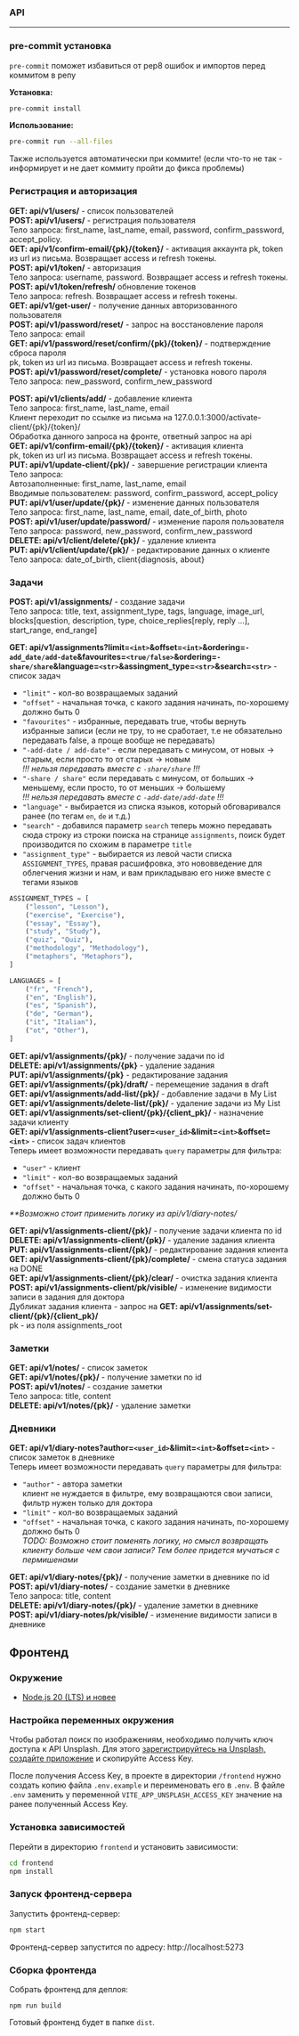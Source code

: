 ### API

---
### pre-commit установка

`pre-commit` поможет избавиться от pep8 ошибок и импортов перед коммитом в репу

**Установка:**
```bash
pre-commit install
```

**Использование:**
```bash
pre-commit run --all-files
```

Также используется автоматически при коммите! (если что-то не так - информирует
 и не дает коммиту пройти до фикса проблемы)

### Регистрация и авторизация
**GET: api/v1/users/** - список пользователей  
**POST: api/v1/users/** - регистрация пользователя  
Тело запроса: first_name, last_name, email, password, confirm_password, accept_policy.  
**GET: api/v1/confirm-email/{pk}/{token}/**  - активация аккаунта
pk, token из url из письма. Возвращает access и refresh токены.  
**POST: api/v1/token/** - авторизация  
Тело запроса: username, password. Возвращает access и refresh токены.  
**POST: api/v1/token/refresh/**  обновление токенов  
Тело запроса: refresh. Возвращает access и refresh токены.  
**GET: api/v1/get-user/** - получение данных авторизованного пользователя  
**POST: api/v1/password/reset/** - запрос на восстановление пароля  
Тело запроса: email  
**GET: api/v1/password/reset/confirm/{pk}/{token}/** - подтверждение сброса пароля  
pk, token из url из письма. Возвращает access и refresh токены.  
**POST: api/v1/password/reset/complete/** - установка нового пароля  
Тело запроса: new_password, confirm_new_password  

**POST: api/v1/clients/add/** - добавление клиента  
Тело запроса: first_name, last_name, email  
Клиент переходит по ссылке из письма на 127.0.0.1:3000/activate-client/{pk}/{token}/  
Обработка данного запроса на фронте, ответный запрос на api  
**GET: api/v1/confirm-email/{pk}/{token}/** - активация клиента  
pk, token из url из письма. Возвращает access и refresh токены.  
**PUT: api/v1/update-client/{pk}/** - завершение регистрации клиента  
Тело запроса:  
Автозаполненные: first_name, last_name, email  
Вводимые пользователем: password, confirm_password, accept_policy  
**PUT: api/v1/user/update/{pk}/** - изменение данных пользователя  
Тело запроса: first_name, last_name, email, date_of_birth, photo  
**POST: api/v1/user/update/password/** - изменение пароля пользователя  
Тело запроса: password, new_password, confirm_new_password  
**DELETE: api/v1/client/delete/{pk}/** - удаление клиента  
**PUT: api/v1/client/update/{pk}/** - редактирование данных о клиенте  
Тело запроса: date_of_birth, client{diagnosis, about}  

### Задачи
**POST: api/v1/assignments/** - создание задачи  
Тело запроса: title, text, assignment_type, tags, language, image_url, blocks[question, description, type, choice_replies[reply, reply ...], start_range, end_range]  

**GET: api/v1/assignments?limit=`<int>`&offset=`<int>`&ordering=`-add_date/add-date`&favourites=`<true/false>`&ordering=`-share/share`&language=`<str>`&assingment_type=`<str>`&search=`<str>`** - список задач
- `"limit"` - кол-во возвращаемых заданий
- `"offset"` - начальная точка, с какого задания начинать, по-хорошему должно быть 0
- `"favourites"` - избранные, передавать true, чтобы вернуть избранные записи (если не тру, то не сработает, т.е не обязательно передавать false, а проще вообще не передавать)
- `"-add-date / add-date"` - если передавать с минусом, от новых -> старым, если просто то от старых -> новым  
*!!! нельзя передавать вместе с `-share/share` !!!*
- `"-share / share"` если передавать с минусом, от больших -> меньшему, если просто, то от меньших -> большему  
*!!! нельзя передавать вместе с `-add-date/add-date` !!!*
- `"language"` - выбирается из списка языков, который обговаривался ранее (по тегам `en`, `de` и т.д.)
- `"search"` - добавился параметр `search` теперь можно передавать сюда строку из строки поиска на странице `assignments`, поиск будет производится по схожим в параметре `title`
- `"assignment_type"` - выбирается из левой части списка `ASSIGNMENT_TYPES`, правая расшифровка, это нововведение для облегчения жизни и нам, и вам прикладываю его ниже вместе с тегами языков  
```python
ASSIGNMENT_TYPES = [
    ("lesson", "Lesson"),
    ("exercise", "Exercise"),
    ("essay", "Essay"),
    ("study", "Study"),
    ("quiz", "Quiz"),
    ("methodology", "Methodology"),
    ("metaphors", "Metaphors"),
]

LANGUAGES = [
    ("fr", "French"),
    ("en", "English"),
    ("es", "Spanish"),
    ("de", "German"),
    ("it", "Italian"),
    ("ot", "Other"),
]
```

**GET: api/v1/assignments/{pk}/** - получение задачи по id  
**DELETE: api/v1/assignments/{pk}** - удаление задания  
**PUT: api/v1/assignments/{pk}** - редактирование задания  
**GET: api/v1/assignments/{pk}/draft/** - перемещение задания в draft  
**GET: api/v1/assignments/add-list/{pk}/** - добавление задачи в My List  
**GET: api/v1/assignments/delete-list/{pk}/** - удаление задачи из My List  
**GET: api/v1/assignments/set-client/{pk}/{client_pk}/** - назначение задачи клиенту  
**GET: api/v1/assignments-client?user=`<user_id>`&limit=`<int>`&offset=`<int>`** - список задач клиентов  
Теперь имеет возможности передавать `query` параметры для фильтра:  
- `"user"` - клиент  
- `"limit"` - кол-во возвращаемых заданий
- `"offset"` - начальная точка, с какого задания начинать, по-хорошему должно быть 0  

_**Возможно стоит применить логику из api/v1/diary-notes/_

**GET: api/v1/assignments-client/{pk}/** - получение задачи клиента по id  
**DELETE: api/v1/assignments-client/{pk}/** - удаление задания клиента  
**PUT: api/v1/assignments-client/{pk}/** - редактирование задания клиента  
**GET: api/v1/assignments-client/{pk}/complete/** - смена статуса задания на DONE  
**GET: api/v1/assignments-client/{pk}/clear/** - очистка задания клиента  
**POST: api/v1/assignments-client/pk/visible/** - изменение видимости записи в задания для доктора  
Дубликат задания клиента - запрос на **GET: api/v1/assignments/set-client/{pk}/{client_pk}/**  
pk - из поля assignments_root  

### Заметки
**GET: api/v1/notes/** - список заметок  
**GET: api/v1/notes/{pk}/** - получение заметки по id  
**POST: api/v1/notes/** - создание заметки  
Тело запроса: title, content  
**DELETE: api/v1/notes/{pk}/** - удаление заметки  

### Дневники
**GET: api/v1/diary-notes?author=`<user_id>`&limit=`<int>`&offset=`<int>`** - список заметок в дневнике  
Теперь имеет возможности передавать `query` параметры для фильтра:  
- `"author"` - автора заметки  
клиент не нуждается в фильтре, ему возвращаются свои записи, фильтр нужен только для доктора
- `"limit"` - кол-во возвращаемых заданий
- `"offset"` - начальная точка, с какого задания начинать, по-хорошему должно быть 0  
_TODO: Возможно стоит поменять логику, но смысл возвращать клиенту больше чем свои записи? Тем более придется мучаться с пермишенами_

**GET: api/v1/diary-notes/{pk}/** - получение заметки в дневнике по id  
**POST: api/v1/diary-notes/** - создание заметки в дневнике  
Тело запроса: title, content  
**DELETE: api/v1/diary-notes/{pk}/** - удаление заметки в дневнике  
**POST: api/v1/diary-notes/pk/visible/** - изменение видимости записи в дневнике

## Фронтенд

### Окружение

- [Node.js 20 (LTS) и новее](https://nodejs.org/en/download)

### Настройка переменных окружения

Чтобы работал поиск по изображениям, необходимо получить ключ доступа к API Unsplash.
Для этого [зарегистрируйтесь на Unsplash, создайте приложение](https://unsplash.com/documentation#creating-a-developer-account) и скопируйте Access Key.

После получения Access Key, в проекте в директории `/frontend` нужно создать копию файла `.env.example` и переименовать его в `.env`.
В файле `.env` заменить у переменной `VITE_APP_UNSPLASH_ACCESS_KEY` значение на ранее полученный Access Key.

### Установка зависимостей

Перейти в директорию `frontend` и установить зависимости:

```sh
cd frontend
npm install
```

### Запуск фронтенд-сервера

Запустить фронтенд-сервер:

```sh
npm start
```

Фронтенд-сервер запустится по адресу: http://localhost:5273

### Сборка фронтенда

Собрать фронтенд для деплоя:

```shell
npm run build
```

Готовый фронтенд будет в папке `dist`.
